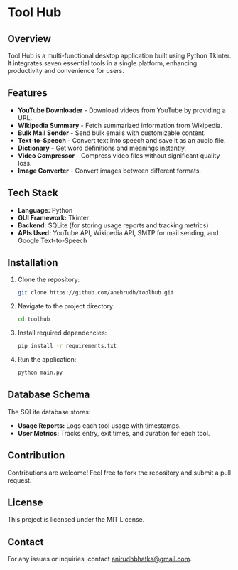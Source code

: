 # Tool Hub

## Overview
Tool Hub is a multi-functional desktop application built using Python Tkinter. It integrates seven essential tools in a single platform, enhancing productivity and convenience for users.

## Features
- **YouTube Downloader** - Download videos from YouTube by providing a URL.
- **Wikipedia Summary** - Fetch summarized information from Wikipedia.
- **Bulk Mail Sender** - Send bulk emails with customizable content.
- **Text-to-Speech** - Convert text into speech and save it as an audio file.
- **Dictionary** - Get word definitions and meanings instantly.
- **Video Compressor** - Compress video files without significant quality loss.
- **Image Converter** - Convert images between different formats.

## Tech Stack
- **Language:** Python
- **GUI Framework:** Tkinter
- **Backend:** SQLite (for storing usage reports and tracking metrics)
- **APIs Used:** YouTube API, Wikipedia API, SMTP for mail sending, and Google Text-to-Speech

## Installation
1. Clone the repository:
   ```sh
   git clone https://github.com/anehrudh/toolhub.git
   ```
2. Navigate to the project directory:
   ```sh
   cd toolhub
   ```
3. Install required dependencies:
   ```sh
   pip install -r requirements.txt
   ```
4. Run the application:
   ```sh
   python main.py
   ```

## Database Schema
The SQLite database stores:
- **Usage Reports:** Logs each tool usage with timestamps.
- **User Metrics:** Tracks entry, exit times, and duration for each tool.

## Contribution
Contributions are welcome! Feel free to fork the repository and submit a pull request.

## License
This project is licensed under the MIT License.

## Contact
For any issues or inquiries, contact anirudhbhatka@gmail.com.

